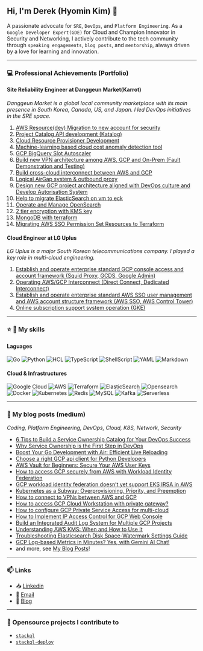 ## Hi, I'm Derek (Hyomin Kim) 👋

A passionate advocate for `SRE`, `DevOps`, and `Platform Engineering`. As a `Google Developer Expert(GDE)` for Cloud and Champion Innovator in Security and Networking, I actively contribute to the tech community through `speaking engagements`, `blog posts`, and `mentorship`, always driven by a love for learning and innovation.

---

### 💻 Professional Achievements (Portfolio)

#### Site Reliability Engineer at Danggeun Market(Karrot)

_Danggeun Market is a global local community marketplace with its main presence in South Korea, Canada, US, and Japan. I led DevOps initiatives in the SRE space._

1. [AWS Resource(dev) Migration to new account for security](/achievements/karrot/01.AWS%20Resource%20Migration/story.md)
2. [Project Catalog API development (Katalog)](</achievements/karrot/02.Project%20Catalog%20API%20development%20(Katalog)/story.md>)
3. [Cloud Resource Provisioner Development](/achievements/karrot/03.Cloud%20Resource%20Provisioner%20Development/story.md)
4. [Machine-learning based cloud cost anomaly detection tool](/achievements/karrot/04.Machine-learning%20based%20cloud%20cost%20anomaly%20detection%20tool/story.md)
5. [GCP BigQuery Slot Autoscaler](/achievements/karrot/05.GCP%20BigQuery%20Slot%20Autoscaler/story.md)
6. [Build new VPN architecture among AWS, GCP and On-Prem (Fault Demonstration and Testing)](/achievements/karrot/06.Build%20new%20VPN%20architecture%20among%20AWS,%20GCP%20and%20On-Prem/story.md)
7. [Build cross-cloud interconnect between AWS and GCP](/achievements/karrot/07.Build%20cross-cloud%20interconnect%20between%20AWS%20and%20GCP/story.md)
8. [Logical AirGap system & outbound proxy](/achievements/karrot/08.Logical%20AirGap%20system%20&%20outbound%20proxy/story.md)
9. [Design new GCP project architecture aligned with DevOps culture and Develop Autorisation System](/achievements/karrot/09.Design%20new%20GCP%20project%20architecture%20aligned%20with%20DevOps%20culture%20and%20Develop%20Autorisation%20System/story.md)
10. [Help to migrate ElasticSearch on vm to eck](/achievements/karrot/10.Help%20to%20migrate%20ElasticSearch%20on%20vm%20to%20eck/story.md)
11. [Operate and Manage OpenSearch](/achievements/karrot/11.Operate%20and%20Manage%20OpenSearch/story.md)
12. [2 tier encryption with KMS key](/achievements/karrot/12.2%20tier%20encryption%20with%20KMS%20key/story.md)
13. [MongoDB with terraform](/achievements/karrot/13.MongoDB%20with%20terraform/story.md)
14. [Migrating AWS SSO Permission Set Resources to Terraform](/achievements/karrot/13.MongoDB%20with%20terraform/story.md)

#### Cloud Engineer at LG Uplus

_LG Uplus is a major South Korean telecommunications company. I played a key role in multi-cloud engineering._

1. [Establish and operate enterprise standard GCP console access and account framework (Squid Proxy, GCDS, Google Admin)]()
2. [Operating AWS/GCP Interconnect (Direct Connect, Dedicated Interconnect)]()
3. [Establish and operate enterprise standard AWS SSO user management and AWS account structure framework (AWS SSO, AWS Control Tower)]()
4. [Online subscription support system operation (GKE)]()

---

### ⭐ 📝 My skills

#### Laguages

![Go](https://img.shields.io/badge/go-%2300ADD8.svg?style=for-the-badge&logo=go&logoColor=white)
![Python](https://img.shields.io/badge/python-3670A0?style=for-the-badge&logo=python&logoColor=ffdd54)
![HCL](https://camo.githubusercontent.com/74c6bd9b39fccda5699cc8a1b35f2ed7d6bfa3d8abe4d09caf7ea44c2c695921/68747470733a2f2f696d672e736869656c64732e696f2f62616467652f48434c2d3742343242432e7376673f7374796c653d666f722d7468652d6261646765266c6f676f3d266c6f676f436f6c6f723d7768697465)
![TypeScript](https://img.shields.io/badge/TypeScript-007ACC?style=for-the-badge&logo=typescript&logoColor=white)
![ShellScript](https://img.shields.io/badge/Shell_Script-6E6B6A?style=for-the-badge&logo=gnu-bash&logoColor=white)
![YAML](https://img.shields.io/badge/YAML-008000.svg?style=for-the-badge&logo=yaml&logoColor=white)
![Markdown](https://img.shields.io/badge/markdown-%23000000.svg?style=for-the-badge&logo=markdown&logoColor=white)

#### Cloud & Infrastructures

![Google Cloud](https://img.shields.io/badge/GoogleCloud-%234285F4.svg?style=for-the-badge&logo=google-cloud&logoColor=white)
![AWS](https://img.shields.io/badge/AWS-%23FF9900.svg?style=for-the-badge&logo=amazon-aws&logoColor=white)
![Terraform](https://img.shields.io/badge/terraform-%235835CC.svg?style=for-the-badge&logo=terraform&logoColor=white)
![ElasticSearch](https://img.shields.io/badge/-ElasticSearch-005571?style=for-the-badge&logo=elasticsearch)
![Opensearch](https://img.shields.io/badge/-OpenSearch-005EB8?style=flat&logo=opensearch&logoColor=white)
![Docker](https://img.shields.io/badge/-Docker-2496ED?style=flat&logo=docker&logoColor=white)
![Kubernetes](https://img.shields.io/badge/-Kubernetes-326CE5?style=flat&logo=kubernetes&logoColor=white)
![Redis](https://img.shields.io/badge/redis-%23DD0031.svg?style=for-the-badge&logo=redis&logoColor=white)
![MySQL](https://img.shields.io/badge/mysql-%2300f.svg?style=for-the-badge&logo=mysql&logoColor=white)
![Kafka](https://img.shields.io/badge/-Kafka-231F20?style=flat&logo=apachekafka&logoColor=white)
![Serverless](https://img.shields.io/badge/Serverless-%23DD0031.svg?style=for-the-badge&logo=serverless&logoColor=white)

---

### 📝 My blog posts (medium)

_Coding, Platform Engineering, DevOps, Cloud, K8S, Network, Security_

- [6 Tips to Build a Service Ownership Catalog for Your DevOps Success](https://medium.com/@derek10cloud/b836b56733f5)
- [Why Service Ownership is the First Step in DevOps](https://medium.com/@derek10cloud/2a2cbb2e166b)
- [Boost Your Go Development with Air: Efficient Live Reloading](https://medium.com/@derek10cloud/f378b7cd757d)
- [Choose a right GCP api client for Python Developers](https://python.plainenglish.io/5baac2f63916)
- [AWS Vault for Beginners: Secure Your AWS User Keys](https://systemweakness.com/4c8e7c992895)
- [How to access GCP securely from AWS with Workload Identity Federation](https://medium.com/@derek10cloud/cc15fd8d7960)
- [GCP workload identity federation doesn’t yet support EKS IRSA in AWS](https://medium.com/@derek10cloud/a3c71877671a)
- [Kubernetes as a Subway: Overprovisioning, Priority, and Preemption](https://medium.com/@derek10cloud/518656730d05)
- [How to connect to VPNs between AWS and GCP](https://medium.com/@derek10cloud/5f8aa112443d)
- [How to access GCP Cloud Workstation with private gateway?](https://medium.com/@derek10cloud/5b0f9aee799c)
- [How to configure GCP Private Service Access for multi-cloud](https://medium.com/@derek10cloud/18f2b4443b26)
- [How to Implement IP Access Control for GCP Web Console](https://medium.com/@derek10cloud/400500d11ed0)
- [Build an Integrated Audit Log System for Multiple GCP Projects](https://medium.com/@derek10cloud/54f9b1e433ad)
- [Understanding AWS KMS: When and How to Use It](https://medium.com/@derek10cloud/efef96bf5227)
- [Troubleshooting Elasticsearch Disk Space-Watermark Settings Guide](https://medium.com/@derek10cloud/0d9a9f3ea0bf)
- [GCP Log-based Metrics in Minutes? Yes, with Gemini AI Chat!](https://medium.com/@derek10cloud/2a19e1921d58)
- and more, see [My Blog Posts](https://medium.com/@derek10cloud)!

---

### 📫 Links

- 📥 [Linkedin](https://www.linkedin.com/in/derekkim-cloud/)
- 📧 [Email](derek10cloud@gmail.com)
- 📝 [Blog](https://medium.com/@derek10cloud)

---

### 🚧 Opensource projects I contribute to

- [`stackql`](https://github.com/stackql/stackql)
- [`stackql-deploy`](https://github.com/stackql/stackql-deploy)

<!--
**derek10cloud/derek10cloud** is a ✨ _special_ ✨ repository because its `README.md` (this file) appears on your GitHub profile.

Language Skills
Python JavaScript TypeScript Go ShellScript

Here are some ideas to get you started:

- 🔭 I’m currently working on ...
- 🌱 I’m currently learning ...
- 👯 I’m looking to collaborate on ...
- 🤔 I’m looking for help with ...
- 💬 Ask me about ...
- 📫 How to reach me: ...
- 😄 Pronouns: ...
- ⚡ Fun fact: ...
-->
